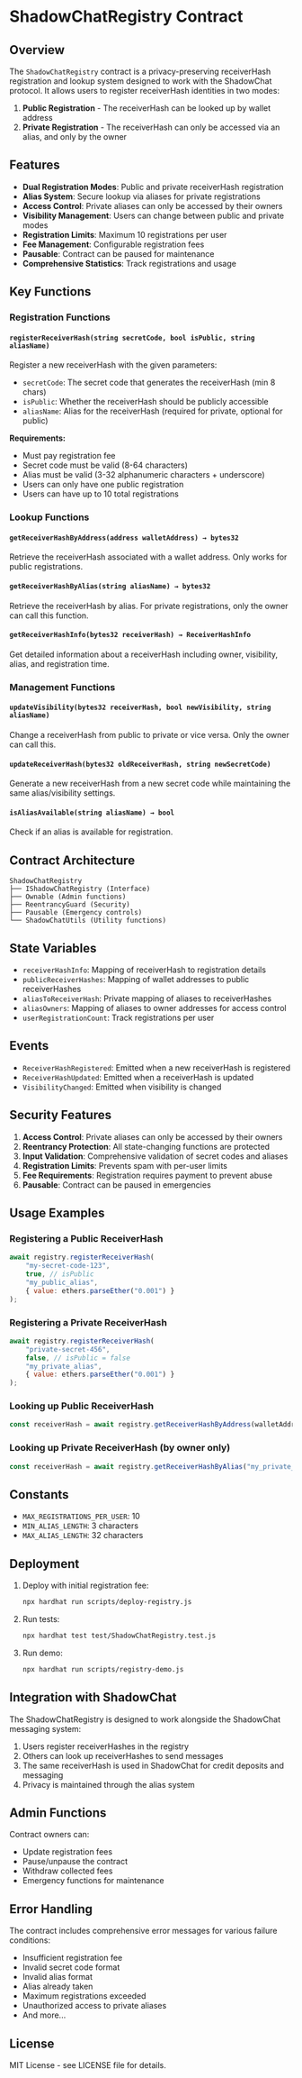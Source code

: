 # ShadowChatRegistry Contract

## Overview

The `ShadowChatRegistry` contract is a privacy-preserving receiverHash registration and lookup system designed to work with the ShadowChat protocol. It allows users to register receiverHash identities in two modes:

1. **Public Registration** - The receiverHash can be looked up by wallet address
2. **Private Registration** - The receiverHash can only be accessed via an alias, and only by the owner

## Features

- **Dual Registration Modes**: Public and private receiverHash registration
- **Alias System**: Secure lookup via aliases for private registrations
- **Access Control**: Private aliases can only be accessed by their owners
- **Visibility Management**: Users can change between public and private modes
- **Registration Limits**: Maximum 10 registrations per user
- **Fee Management**: Configurable registration fees
- **Pausable**: Contract can be paused for maintenance
- **Comprehensive Statistics**: Track registrations and usage

## Key Functions

### Registration Functions

#### `registerReceiverHash(string secretCode, bool isPublic, string aliasName)`
Register a new receiverHash with the given parameters:
- `secretCode`: The secret code that generates the receiverHash (min 8 chars)
- `isPublic`: Whether the receiverHash should be publicly accessible
- `aliasName`: Alias for the receiverHash (required for private, optional for public)

**Requirements:**
- Must pay registration fee
- Secret code must be valid (8-64 characters)
- Alias must be valid (3-32 alphanumeric characters + underscore)
- Users can only have one public registration
- Users can have up to 10 total registrations

### Lookup Functions

#### `getReceiverHashByAddress(address walletAddress) → bytes32`
Retrieve the receiverHash associated with a wallet address. Only works for public registrations.

#### `getReceiverHashByAlias(string aliasName) → bytes32`
Retrieve the receiverHash by alias. For private registrations, only the owner can call this function.

#### `getReceiverHashInfo(bytes32 receiverHash) → ReceiverHashInfo`
Get detailed information about a receiverHash including owner, visibility, alias, and registration time.

### Management Functions

#### `updateVisibility(bytes32 receiverHash, bool newVisibility, string aliasName)`
Change a receiverHash from public to private or vice versa. Only the owner can call this.

#### `updateReceiverHash(bytes32 oldReceiverHash, string newSecretCode)`
Generate a new receiverHash from a new secret code while maintaining the same alias/visibility settings.

#### `isAliasAvailable(string aliasName) → bool`
Check if an alias is available for registration.

## Contract Architecture

```
ShadowChatRegistry
├── IShadowChatRegistry (Interface)
├── Ownable (Admin functions)
├── ReentrancyGuard (Security)
├── Pausable (Emergency controls)
└── ShadowChatUtils (Utility functions)
```

## State Variables

- `receiverHashInfo`: Mapping of receiverHash to registration details
- `publicReceiverHashes`: Mapping of wallet addresses to public receiverHashes
- `aliasToReceiverHash`: Private mapping of aliases to receiverHashes
- `aliasOwners`: Mapping of aliases to owner addresses for access control
- `userRegistrationCount`: Track registrations per user

## Events

- `ReceiverHashRegistered`: Emitted when a new receiverHash is registered
- `ReceiverHashUpdated`: Emitted when a receiverHash is updated
- `VisibilityChanged`: Emitted when visibility is changed

## Security Features

1. **Access Control**: Private aliases can only be accessed by their owners
2. **Reentrancy Protection**: All state-changing functions are protected
3. **Input Validation**: Comprehensive validation of secret codes and aliases
4. **Registration Limits**: Prevents spam with per-user limits
5. **Fee Requirements**: Registration requires payment to prevent abuse
6. **Pausable**: Contract can be paused in emergencies

## Usage Examples

### Registering a Public ReceiverHash

```javascript
await registry.registerReceiverHash(
    "my-secret-code-123",
    true, // isPublic
    "my_public_alias",
    { value: ethers.parseEther("0.001") }
);
```

### Registering a Private ReceiverHash

```javascript
await registry.registerReceiverHash(
    "private-secret-456", 
    false, // isPublic = false
    "my_private_alias",
    { value: ethers.parseEther("0.001") }
);
```

### Looking up Public ReceiverHash

```javascript
const receiverHash = await registry.getReceiverHashByAddress(walletAddress);
```

### Looking up Private ReceiverHash (by owner only)

```javascript
const receiverHash = await registry.getReceiverHashByAlias("my_private_alias");
```

## Constants

- `MAX_REGISTRATIONS_PER_USER`: 10
- `MIN_ALIAS_LENGTH`: 3 characters
- `MAX_ALIAS_LENGTH`: 32 characters

## Deployment

1. Deploy with initial registration fee:
   ```bash
   npx hardhat run scripts/deploy-registry.js
   ```

2. Run tests:
   ```bash
   npx hardhat test test/ShadowChatRegistry.test.js
   ```

3. Run demo:
   ```bash
   npx hardhat run scripts/registry-demo.js
   ```

## Integration with ShadowChat

The ShadowChatRegistry is designed to work alongside the ShadowChat messaging system:

1. Users register receiverHashes in the registry
2. Others can look up receiverHashes to send messages
3. The same receiverHash is used in ShadowChat for credit deposits and messaging
4. Privacy is maintained through the alias system

## Admin Functions

Contract owners can:
- Update registration fees
- Pause/unpause the contract
- Withdraw collected fees
- Emergency functions for maintenance

## Error Handling

The contract includes comprehensive error messages for various failure conditions:
- Insufficient registration fee
- Invalid secret code format
- Invalid alias format
- Alias already taken
- Maximum registrations exceeded
- Unauthorized access to private aliases
- And more...

## License

MIT License - see LICENSE file for details.
